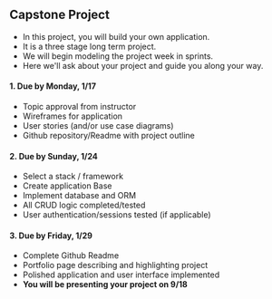 
## Capstone Project

- In this project, you will build your own application.
- It is a three stage long term project.
- We will begin modeling the project week in sprints.
- Here we'll ask about your project and guide you along your way.

#### 1. Due by Monday, 1/17
* Topic approval from instructor
* Wireframes for application
* User stories (and/or use case diagrams)
* Github repository/Readme with project outline

#### 2. Due by Sunday, 1/24

* Select a stack / framework
* Create application Base
* Implement database and ORM
* All CRUD logic completed/tested
* User authentication/sessions tested (if applicable)

#### 3. Due by Friday, 1/29

* Complete Github Readme
* Portfolio page describing and highlighting project
* Polished application and user interface implemented
* **You will be presenting your project on 9/18**
